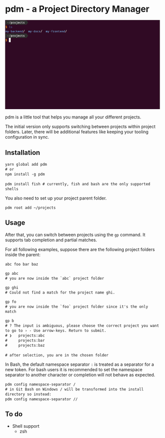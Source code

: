 # pdm - a Project Directory Manager

![Demo](/demo.gif?raw=true "Demo")

pdm is a little tool that helps you manage all your different projects.

The initial version only supports switching between projects within project folders.
Later, there will be additional features like keeping your tooling configuration in sync.

## Installation

```shell
yarn global add pdm
# or
npm install -g pdm

pdm install fish # currently, fish and bash are the only supported shells
```

You also need to set up your project parent folder.

```shell
pdm root add ~/projects
```

## Usage

After that, you can switch between projects using the `gp` command. It supports tab completion and partial matches.

For all following examples, suppose there are the following project folders inside the parent:

```
abc foo bar baz
```

```shell
gp abc
# you are now inside the `abc` project folder
```

```shell
gp ghi
# Could not find a match for the project name ghi.
```

```shell
gp fo
# you are now inside the `foo` project folder since it's the only match
```

```shell
gp b
# ? The input is ambiguous, please choose the correct project you want to go to › - Use arrow-keys. Return to submit.
# ❯   projects:abc
#     projects:bar
#     projects:baz

# after selection, you are in the chosen folder
```

In Bash, the default namespace separator `:` is treated as a separator for a new token. For bash users
it is recommended to set the namespace separator to another character or completion will not behave as expected.

```shell
pdm config namespace-separator /
# in Git Bash on Windows / will be transformed into the install directory so instead:
pdm config namespace-separator //
```

## To do

- Shell support
  - zsh
